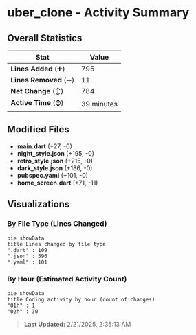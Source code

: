 # uber_clone - Activity Summary 

## Overall Statistics

| Stat                   | Value                                                             |
| ---------------------- | ----------------------------------------------------------------- |
| **Lines Added** (➕)   | 795                                          |
| **Lines Removed** (➖) | 11                                        |
| **Net Change** (↕)    | 784                |
| **Active Time** (⌚)   | 39 minutes |


## Modified Files
- **main.dart** (+27, -0)
- **night_style.json** (+195, -0)
- **retro_style.json** (+215, -0)
- **dark_style.json** (+186, -0)
- **pubspec.yaml** (+101, -0)
- **home_screen.dart** (+71, -11)

## Visualizations

### By File Type (Lines Changed)

```mermaid
pie showData
title Lines changed by file type
".dart" : 109
".json" : 596
".yaml" : 101
```

### By Hour (Estimated Activity Count)

```mermaid
pie showData
title Coding activity by hour (count of changes)
"01h" : 1
"02h" : 30
```


> **Last Updated:** 2/21/2025, 2:35:13 AM